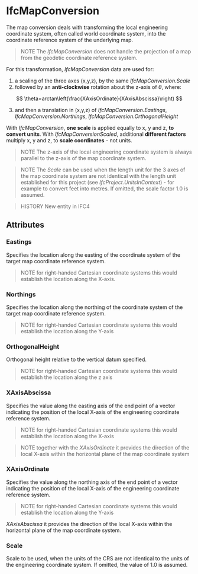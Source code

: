 # IfcMapConversion

The map conversion deals with transforming the local engineering coordinate system, often called world coordinate system, into the coordinate reference system of the underlying map.
<!-- end of short definition -->

> NOTE The _IfcMapConversion_ does not handle the projection of a map from the geodetic coordinate reference system.

For this transformation, _IfcMapConversion_ data are used for:
1. a scaling of the three axes (x,y,z), by the same _IfcMapConversion.Scale_
2. followed by an **anti-clockwise** rotation about the z-axis of *θ*, where:

$$
\theta=arctan\left(\frac{XAxisOrdinate}{XAxisAbscissa}\right)
$$

3. and then a translation in (x,y,z) of _IfcMapConversion.Eastings_, _IfcMapConversion.Northings_, _IfcMapConversion.OrthogonalHeight_

With _IfcMapConversion_, **one scale** is applied equally to x, y and z, **to convert units**.
With _IfcMapConversionScaled_, additional **different factors** multiply x, y and z, to **scale coordinates** - not units.

> NOTE The z-axis of the local engineering coordinate system is always parallel to the z-axis of the map coordinate system.

> NOTE The *Scale* can be used when the length unit for the 3 axes of the map coordinate system are not identical with the length unit established for this project (see _IfcProject.UnitsInContext_) - for example to convert feet into metres. If omitted, the scale factor 1.0 is assumed.

> HISTORY New entity in IFC4

## Attributes

### Eastings
Specifies the location along the easting of the coordinate system of the target map coordinate reference system.
> NOTE for right-handed Cartesian coordinate systems this would establish the location along the X-axis.

### Northings
Specifies the location along the northing of the coordinate system of the target map coordinate reference system.
> NOTE for right-handed Cartesian coordinate systems this would establish the location along the Y-axis

### OrthogonalHeight
Orthogonal height relative to the vertical datum specified.
> NOTE for right-handed Cartesian coordinate systems this would establish the location along the z axis

### XAxisAbscissa
Specifies the value along the easting axis of the end point of a vector indicating the position of the local X-axis of the engineering coordinate reference system.
> NOTE for right-handed Cartesian coordinate systems this would establish the location along the X-axis

> NOTE together with the _XAxisOrdinate_ it provides the direction of the local X-axis within the horizontal plane of the map coordinate system

### XAxisOrdinate
Specifies the value along the northing axis of the end point of a vector indicating the position of the local X-axis of the engineering coordinate reference system.
> NOTE for right-handed Cartesian coordinate systems this would establish the location along the Y-axis

_XAxisAbscissa_ it provides the direction of the local X-axis within the horizontal plane of the map coordinate system.

### Scale
Scale to be used, when the units of the CRS are not identical to the units of the engineering coordinate system. If omitted, the value of 1.0 is assumed.
